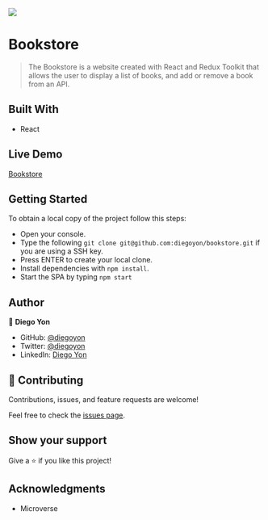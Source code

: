 ![](https://img.shields.io/badge/Microverse-blueviolet)

# Bookstore

> The Bookstore is a website created with React and Redux Toolkit that allows the user to display a list of books, and add or remove a book from an API.

## Built With

- React

## Live Demo

[Bookstore](https://diegoyon.github.io/bookstore/)

## Getting Started

To obtain a local copy of the project follow this steps:

- Open your console.
- Type the following `git clone git@github.com:diegoyon/bookstore.git` if you are using a SSH key.
- Press ENTER to create your local clone.
- Install dependencies with `npm install`.
- Start the SPA by typing `npm start`

## Author

👤 **Diego Yon**

- GitHub: [@diegoyon](https://github.com/diegoyon)
- Twitter: [@diegoyon](https://twitter.com/diegoyon)
- LinkedIn: [Diego Yon](https://www.linkedin.com/in/diego-yon/)

## 🤝 Contributing

Contributions, issues, and feature requests are welcome!

Feel free to check the [issues page](../../issues/).

## Show your support

Give a ⭐️ if you like this project!

## Acknowledgments

- Microverse
